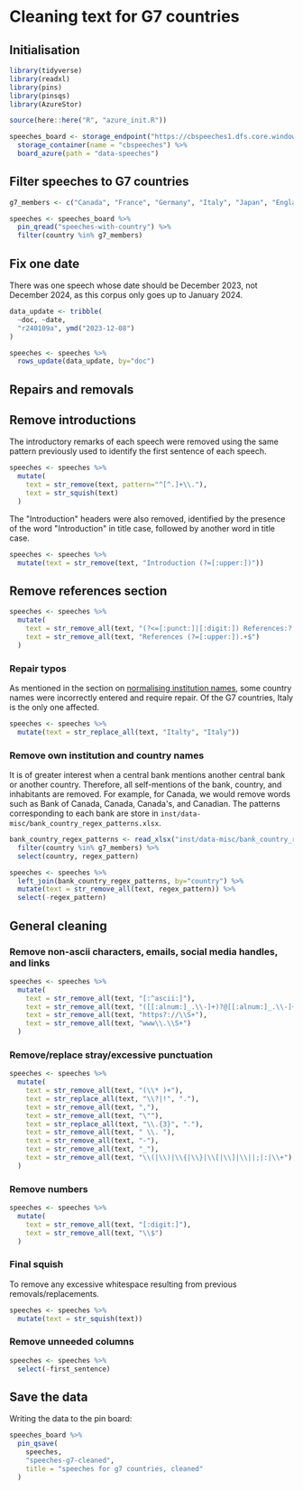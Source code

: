 

# Cleaning text for G7 countries

## Initialisation


```r
library(tidyverse)
library(readxl)
library(pins)
library(pinsqs)
library(AzureStor)

source(here::here("R", "azure_init.R"))

speeches_board <- storage_endpoint("https://cbspeeches1.dfs.core.windows.net/", token=token) %>%
  storage_container(name = "cbspeeches") %>%
  board_azure(path = "data-speeches")
```

## Filter speeches to G7 countries


```r
g7_members <- c("Canada", "France", "Germany", "Italy", "Japan", "England", "United States")

speeches <- speeches_board %>%
  pin_qread("speeches-with-country") %>%
  filter(country %in% g7_members)
```

## Fix one date

There was one speech whose date should be December 2023, not December 2024, as this corpus only goes
up to January 2024.


```r
data_update <- tribble(
  ~doc, ~date,
  "r240109a", ymd("2023-12-08")
)

speeches <- speeches %>%
  rows_update(data_update, by="doc")
```

## Repairs and removals

## Remove introductions

The introductory remarks of each speech were removed using the same pattern previously used to
identify the first sentence of each speech.


```r
speeches <- speeches %>%
  mutate(
    text = str_remove(text, pattern="^[^.]+\\."),
    text = str_squish(text)
  )
```

The "Introduction" headers were also removed, identified by the presence of the word "Introduction"
in title case, followed by another word in title case.


```r
speeches <- speeches %>%
  mutate(text = str_remove(text, "Introduction (?=[:upper:])"))
```

## Remove references section


```r
speeches <- speeches %>%
  mutate(
    text = str_remove_all(text, "(?<=[:punct:]|[:digit:]) References:? .+$"),
    text = str_remove_all(text, "References (?=[:upper:]).+$")
  )
```

### Repair typos

As mentioned in the section on [normalising institution names](#normalise-institution-names), some
country names were incorrectly entered and require repair. Of the G7 countries, Italy is the only
one affected.


```r
speeches <- speeches %>%
  mutate(text = str_replace_all(text, "Italty", "Italy"))
```

### Remove own institution and country names

It is of greater interest when a central bank mentions another central bank or another country.
Therefore, all self-mentions of the bank, country, and inhabitants are removed. For example, for
Canada, we would remove words such as Bank of Canada, Canada, Canada's, and Canadian. The patterns
corresponding to each bank are store in `inst/data-misc/bank_country_regex_patterns.xlsx`.


```r
bank_country_regex_patterns <- read_xlsx("inst/data-misc/bank_country_regex_patterns.xlsx") %>%
  filter(country %in% g7_members) %>%
  select(country, regex_pattern)

speeches <- speeches %>%
  left_join(bank_country_regex_patterns, by="country") %>%
  mutate(text = str_remove_all(text, regex_pattern)) %>%
  select(-regex_pattern)
```

## General cleaning

### Remove non-ascii characters, emails, social media handles, and links


```r
speeches <- speeches %>%
  mutate(
    text = str_remove_all(text, "[:^ascii:]"),
    text = str_remove_all(text, "([[:alnum:]_.\\-]+)?@[[:alnum:]_.\\-]+"),
    text = str_remove_all(text, "https?://\\S+"),
    text = str_remove_all(text, "www\\.\\S+")
  )
```

### Remove/replace stray/excessive punctuation


```r
speeches <- speeches %>%
  mutate(
    text = str_remove_all(text, "(\\* )+"),
    text = str_replace_all(text, "\\?|!", "."),
    text = str_remove_all(text, ","),
    text = str_remove_all(text, "\""),
    text = str_replace_all(text, "\\.{3}", "."),
    text = str_remove_all(text, " \\. "),
    text = str_remove_all(text, "-"),
    text = str_remove_all(text, "_"),
    text = str_remove_all(text, "\\(|\\)|\\{|\\}|\\[|\\]|\\||;|:|\\+")
  )
```

### Remove numbers


```r
speeches <- speeches %>%
  mutate(
    text = str_remove_all(text, "[:digit:]"),
    text = str_remove_all(text, "\\$")
  )
```

### Final squish

To remove any excessive whitespace resulting from previous removals/replacements.


```r
speeches <- speeches %>%
  mutate(text = str_squish(text))
```

### Remove unneeded columns


```r
speeches <- speeches %>%
  select(-first_sentence)
```

## Save the data

Writing the data to the pin board:


```r
speeches_board %>%
  pin_qsave(
    speeches,
    "speeches-g7-cleaned",
    title = "speeches for g7 countries, cleaned"
  )
```
